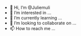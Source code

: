 - 👋 Hi, I’m @Juliemuli
- 👀 I’m interested in ...
- 🌱 I’m currently learning ...
- 💞️ I’m looking to collaborate on ...
- 📫 How to reach me ...

<!---
Juliemuli/Juliemuli is a ✨ special ✨ repository because its `README.md` (this file) appears on your GitHub profile.
You can click the Preview link to take a look at your changes.
--->

